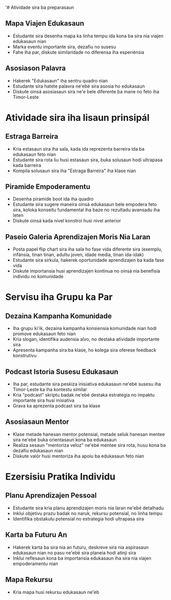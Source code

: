 '# Atividade sira ba preparasaun

## Mapa Viajen Edukasaun
- Estudante sira desenha mapa ka linha tempu ida kona ba sira nia viajen edukasaun nian
- Marka eventu importante sira, dezafiu no susesu
- Fahe iha par, diskute similaridade no diferensa iha esperiénsia 

## Asosiason Palavra
- Hakerek "Edukasaun" iha sentru quadro nian
- Estudante sira hatete palavra ne'ebé sira asosia ho edukasaun
- Diskute oinsá asosiasaun sira ne'e bele diferente ba mane no feto iha Timor-Leste

# Atividade sira iha lisaun prinsipál

## Estraga Barreira 
- Kria estasaun sira iha sala, kada ida reprezenta barreira ida ba edukasaun feto nian
- Estudante sira rota liu husi estasaun sira, buka solusaun hodi ultrapasa kada barreira
- Kompila solusaun sira iha "Estraga Barreira" iha klase nian

## Piramide Empoderamentu
- Desenha piramide boot ida iha quadro
- Estudante sira sugere maneira oinsá edukasaun bele empodera feto sira, koloka konseitu fundamental iha baze no rezultadu avansadu iha leten
- Diskute oinsá kada nivel konstroi husi nivel anterior

## Paseio Galeria Aprendizajen Moris Nia Laran
- Posta papel flip chart sira iha sala ho fase vida diferente sira (exemplu, infánsia, tinan tinan, adultu joven, idade media, tinan ida-idak)
- Estudante sira sirkula, hakerek oportunidade aprendizajen ba kada fase vida
- Diskute importansia husi aprendizajen kontinua no oinsá nia benefisia individu no komunidade

# Servisu iha Grupu ka Par

## Dezaina Kampanha Komunidade
- Iha grupu ki'ik, dezaina kampanha konsiensia komunidade nian hodi promove edukasaun feto nian
- Kria slogan, identifika audensia alvo, no destaka atividade importante sira
- Apresenta kampanha sira ba klase, ho kolega sira oferese feedback konstrutivu

## Podcast Istoria Susesu Edukasaun
- Iha par, estudante sira peskiza inisiativa edukasaun ne'ebé susesu iha Timor-Leste ka iha kontestu similar
- Kria "podcast" skriptu badak ne'ebé destaka estrategia no impaktu importante sira husi inisiativa
- Grava ka aprezenta podcast sira ba klase

## Asosiasaun Mentor
- Klase metade hanesan mentor potensial, metade seluk hanesan mentee sira ne'ebé buka orientasaun kona ba edukasaun
- Realiza sesaun "mentoriza veloz" ne'ebé mentee sira rota, husu kona ba dezafiu edukasaun nian
- Diskute valór husi mentoriza iha apoiu ba edukasaun feto nian

# Ezersisiu Pratika Individu

## Planu Aprendizajen Pessoal
- Estudante sira kria planu aprendizajen moris nia laran ne'ebé detalhadu
- Inklui objetivu prazu badak no naruk, rekursu potensial, no linha tempu
- Identifika obstakulu potensial no estrategia hodi ultrapasa sira

## Karta ba Futuru An
- Hakerek karta ba sira nia an futuru, deskreve sira nia aspirasaun edukasaun nian no pasu ne'ebé sira planeia hodi atinji sira
- Inklui reflesaun kona ba importansia edukasaun iha sira nia viajen empoderamentu nian

## Mapa Rekursu
- Kria mapa husi rekursu edukasaun ne'eb